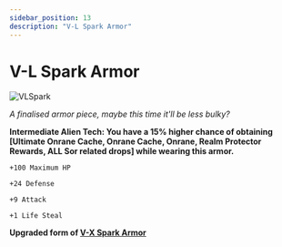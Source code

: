 ```yaml
---
sidebar_position: 13
description: "V-L Spark Armor"
---
```


# V-L Spark Armor

![VLSpark](https://cdn.discordapp.com/attachments/1187552567295758487/1187839130542018740/V-L_Spark_Armor.png?ex=65985865&is=6585e365&hm=81febdac260282f42cf9ddefe21a7835a02fbb5391aad86a54567f893d5fe062&)

<i>A finalised armor piece, maybe this time it'll be less bulky?</i>

**Intermediate Alien Tech: You have a 15% higher chance of obtaining [Ultimate Onrane Cache, Onrane Cache, Onrane, Realm Protector Rewards, ALL Sor related drops] while wearing this armor.**

    +100 Maximum HP
    
    +24 Defense
    
    +9 Attack
    
    +1 Life Steal

    
**Upgraded form of [V-X Spark Armor](https://wiki.valorserver.com/docs/items/armors/heavys/ut/vx_spark_armor)**
